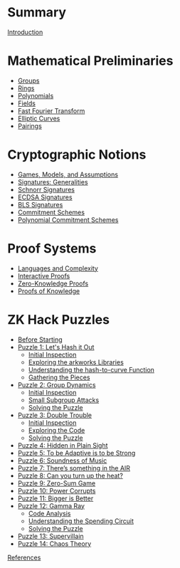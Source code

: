 # Summary

[Introduction](intro.md)

# Mathematical Preliminaries

- [Groups](mathematical-preliminaries/groups.md)
- [Rings]()
- [Polynomials](mathematical-preliminaries/polynomials.md)
- [Fields]()
- [Fast Fourier Transform]()
- [Elliptic Curves](mathematical-preliminaries/elliptic-curves.md)
- [Pairings](mathematical-preliminaries/pairings.md)

# Cryptographic Notions

- [Games, Models, and Assumptions](cryptographic-notions/games-models-and-assumptions.md)
- [Signatures: Generalities]()
- [Schnorr Signatures]()
- [ECDSA Signatures]()
- [BLS Signatures](cryptographic-notions/bls-signatures.md)
- [Commitment Schemes](cryptographic-notions/commitment-schemes.md)
- [Polynomial Commitment Schemes](cryptographic-notions/polynomial-commitment-schemes.md)

# Proof Systems

- [Languages and Complexity]()
- [Interactive Proofs]()
- [Zero-Knowledge Proofs]()
- [Proofs of Knowledge]()

# ZK Hack Puzzles

- [Before Starting](zk-hack-puzzles/before-starting.md)
- [Puzzle 1: Let's Hash it Out](zk-hack-puzzles/puzzle-01/intro.md)
    - [Initial Inspection](zk-hack-puzzles/puzzle-01/initial-inspection.md)
    - [Exploring the arkworks Libraries](zk-hack-puzzles/puzzle-01/exploring-the-arkworks-libraries.md)
    - [Understanding the hash-to-curve Function](zk-hack-puzzles/puzzle-01/understanding-the-hash-to-curve-function.md)
    - [Gathering the Pieces](zk-hack-puzzles/puzzle-01/gathering-the-pieces.md)
- [Puzzle 2: Group Dynamics](zk-hack-puzzles/puzzle-02/intro.md)
    - [Initial Inspection](zk-hack-puzzles/puzzle-02/initial-inspection.md)
    - [Small Subgroup Attacks](zk-hack-puzzles/puzzle-02/small-subgroup-attacks.md)
    - [Solving the Puzzle](zk-hack-puzzles/puzzle-02/solving-the-puzzle.md)
- [Puzzle 3: Double Trouble](zk-hack-puzzles/puzzle-03/intro.md)
    - [Initial Inspection](zk-hack-puzzles/puzzle-03/initial-inspection.md)
    - [Exploring the Code](zk-hack-puzzles/puzzle-03/exploring-the-code.md)
    - [Solving the Puzzle](zk-hack-puzzles/puzzle-03/solving-the-puzzle.md)
- [Puzzle 4: Hidden in Plain Sight]()
- [Puzzle 5: To be Adaptive is to be Strong]()
- [Puzzle 6: Soundness of Music]()
- [Puzzle 7: There’s something in the AIR]()
- [Puzzle 8: Can you turn up the heat?]()
- [Puzzle 9: Zero-Sum Game]()
- [Puzzle 10: Power Corrupts]()
- [Puzzle 11: Bigger is Better]()
- [Puzzle 12: Gamma Ray](zk-hack-puzzles/puzzle-12/intro.md)
    - [Code Analysis](zk-hack-puzzles/puzzle-12/code-analysis.md)
    - [Understanding the Spending Circuit](zk-hack-puzzles/puzzle-12/understanding-the-spending-circuit.md)
    - [Solving the Puzzle](zk-hack-puzzles/puzzle-12/solving-the-puzzle.md)
- [Puzzle 13: Supervillain](zk-hack-puzzles/puzzle-13/puzzle-13.md)
- [Puzzle 14: Chaos Theory](zk-hack-puzzles/puzzle-14/puzzle-14.md)

[References](references.md)